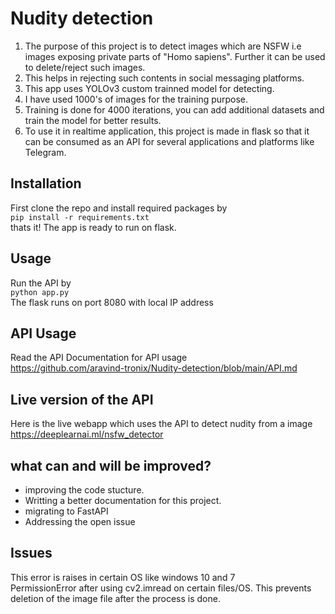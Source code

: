 # Nudity detection

1.  The purpose of this project is to detect images which are NSFW i.e images exposing private parts of "Homo sapiens". Further it can be used to delete/reject such images.
2.  This helps in rejecting such contents in social messaging platforms.
3.  This app uses YOLOv3 custom trainned model for detecting.
4.  I have used 1000's of images for the training purpose.
5.  Training is done for 4000 iterations, you can add additional datasets and train the model for better results.
6.  To use it in realtime application, this project is made in flask so that it can be consumed as an API for several applications and platforms like Telegram.

## Installation

First clone the repo and install required packages by  
 `pip install -r requirements.txt`  
 thats it! The app is ready to run on flask.

## Usage

Run the API by  
 `python app.py`  
 The flask runs on port 8080 with local IP address

## API Usage

Read the API Documentation for API usage  
 https://github.com/aravind-tronix/Nudity-detection/blob/main/API.md

## Live version of the API

Here is the live webapp which uses the API to detect nudity from a image  
 https://deeplearnai.ml/nsfw_detector

## what can and will be improved?

- improving the code stucture.
- Writting a better documentation for this project.
- migrating to FastAPI
- Addressing the open issue

## Issues

This error is raises in certain OS like windows 10 and 7  
PermissionError after using cv2.imread on certain files/OS. This prevents deletion of the image file after the process is done.
